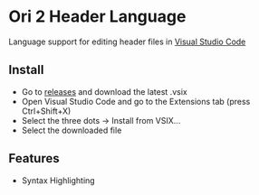# Ori 2 Header Language

Language support for editing header files in [Visual Studio Code](https://code.visualstudio.com/)

## Install

- Go to [releases](https://github.com/ori-rando/header-language/releases) and download the latest .vsix
- Open Visual Studio Code and go to the Extensions tab (press Ctrl+Shift+X)
- Select the three dots -> Install from VSIX...
- Select the downloaded file

## Features

- Syntax Highlighting
